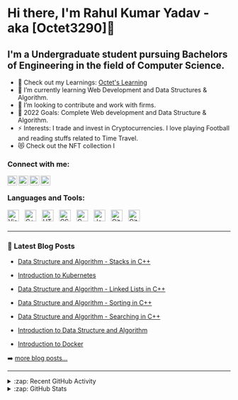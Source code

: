 # Hi there, I'm Rahul Kumar Yadav - aka [Octet3290]👋 


## I'm a Undergraduate student pursuing Bachelors of Engineering in the field of Computer Science.

- 🔭 Check out my Learnings: [Octet's Learning](https://octet3290.github.io/OctetLearnings/)
- 🌱 I’m currently learning Web Development and Data Structures & Algorithm.
- 👯 I’m looking to contribute and work with firms.
- 🥅 2022 Goals: Complete Web development and Data Structure & Algorithm.
- ⚡ Interests: I trade and invest in Cryptocurrencies. I love playing Football and reading stuffs related to Time Travel.
- 😻 Check out the NFT collection I 

### Connect with me:

[<img align="left" alt="" width="22px" src="https://logos-download.com/wp-content/uploads/2016/02/Twitter_Logo_new.png" />][twitter]
&nbsp;&nbsp;
[<img align="left" alt="" width="22px" src="https://www.aesthetx.com/wp-content/uploads/2021/01/1200px-Instagram_logo_2016.svg-1-min.png" />][instagram]
&nbsp;&nbsp;
[<img align="left" alt="" width="22px" src="https://i.pinimg.com/originals/ce/09/3c/ce093c7214ad357bb665cfd2f66a8b6b.png" />][linkedin]
&nbsp;&nbsp;
[<img align="left" alt="" width="22px" src="https://assets.epb.com/media/icons/globe-0.png" />][website]
&nbsp;&nbsp;


### Languages and Tools:

<img align="left" alt="Visual Studio Code" width="26px" src="https://cdn.jsdelivr.net/gh/devicons/devicon/icons/vscode/vscode-original.svg" style="padding-right:10px;" />

<img align="left" alt="C++" width="26px" src="https://raw.githubusercontent.com/isocpp/logos/master/cpp_logo.png" style="padding-right:10px;" />

<img align="left" alt="HTML" width="26px" src="https://logos-download.com/wp-content/uploads/2017/07/HTML5_badge.png" style="padding-right:10px;" />

<img align="left" alt="CSS" width="26px" src="https://www.verekia.com/_pages/css3/introduction-css3/img/css3-logo.png" style="padding-right:10px;" />

<img align="left" alt="C" width="26px" src="https://www.pinclipart.com/picdir/big/396-3965857_c-c-programming-language-logo-clipart.png" style="padding-right:10px;" />

<img align="left" alt="JavaScript" width="26px" src="https://cdn.jsdelivr.net/gh/devicons/devicon/icons/javascript/javascript-original.svg" style="padding-right:10px;" />

<img align="left" alt="Git" width="26px" src="https://cdn.jsdelivr.net/gh/devicons/devicon/icons/git/git-original.svg" style="padding-right:10px;" />

<img align="left" alt="GitHub" width="26px" src="https://user-images.githubusercontent.com/3369400/139447912-e0f43f33-6d9f-45f8-be46-2df5bbc91289.png" style="padding-right:10px;" />

<br />
<br />

---

### 📕 Latest Blog Posts

<!-- BLOG-POST-LIST:START -->
- [Data Structure and Algorithm - Stacks in C++ ](https://octet3290.github.io/OctetLearnings/DSAstacks.html)
- [Introduction to Kubernetes](https://octet3290.github.io/OctetLearnings/kubernetes.html)
- [Data Structure and Algorithm - Linked Lists in C++](https://octet3290.github.io/OctetLearnings/DSALinkedList.html)
- [Data Structure and Algorithm - Sorting in C++](https://octet3290.github.io/OctetLearnings/DSAnext2.html)

- [Data Structure and Algorithm - Searching in C++](https://octet3290.github.io/OctetLearnings/DSAnext1.html)

- [Introduction to Data Structure and Algorithm](https://octet3290.github.io/OctetLearnings/DSA.html)

- [Introduction to Docker](https://octet3290.github.io/OctetLearnings/docker.html)




<!-- BLOG-POST-LIST:END -->

➡️ [more blog posts...](https://octet3290.github.io/OctetLearnings/index.html)

---

<details>
  <summary>:zap: Recent GitHub Activity</summary>
  
<!--START_SECTION:activity-->
1. ❌ Closed PR [#5](https://github.com/codeSTACKr/nft-landing-page/pull/5) in [codeSTACKr/nft-landing-page](https://github.com/codeSTACKr/nft-landing-page)
2. 💪 Opened PR [#1580](https://github.com/anuraghazra/github-readme-stats/pull/1580) in [anuraghazra/github-readme-stats](https://github.com/anuraghazra/github-readme-stats)
3. 🗣 Commented on [#1572](https://github.com/anuraghazra/github-readme-stats/issues/1572) in [anuraghazra/github-readme-stats](https://github.com/anuraghazra/github-readme-stats)
4. 🎉 Merged PR [#1](https://github.com/mongodb-developer/mongodb-ecommerce/pull/1) in [mongodb-developer/mongodb-ecommerce](https://github.com/mongodb-developer/mongodb-ecommerce)
5. 💪 Opened PR [#1](https://github.com/mongodb-developer/mongodb-ecommerce/pull/1) in [mongodb-developer/mongodb-ecommerce](https://github.com/mongodb-developer/mongodb-ecommerce)
<!--END_SECTION:activity-->

</details>

<details>
  <summary>:zap: GitHub Stats</summary>

  <img align="left" alt="Octet3290's GitHub Stats" src="https://github-readme-stats.vercel.app/api?username=Octet3290&show_icons=true&hide_border=false&title_color=ff652f&icon_color=FFE400&bg_color=09131B&text_color=ffffff&border_color=0c1a25" />

</details>

[website]: https://octet3290.github.io/OctetLearnings/
[twitter]: https://twitter.com/rahul3290
[instagram]: https://www.linkedin.com/in/rahul-kumar-yadav-5228121ba/
[linkedin]: https://www.linkedin.com/in/rahul-kumar-yadav-5228121ba/

